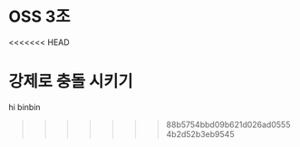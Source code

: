 # OSS 3조
<<<<<<< HEAD

강제로 충돌 시키기
=======
hi binbin
>>>>>>> 88b5754bbd09b621d026ad05554b2d52b3eb9545
